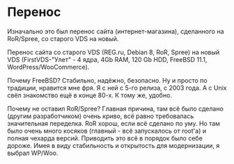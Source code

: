 # Перенос
Изначально это был перенос сайта (интернет-магазина), сделанного на RoR/Spree, со старого VDS на новый.

Перенос сайта со старого VDS (REG.ru, Debian 8, RoR, Spree) на новый VDS (FirstVDS-"Улет" - 4 ядра, 4Gb RAM, 120 Gb HDD, FreeBSD 11.1, WordPress/WooCommerce).

Почему FreeBSD? Стабильно, надёжно, безопасно. Ну и просто по традиции, нравится мне фря. Я с ней с 5-го релиза, с 2003 года. А с Unix свёл знакомство ещё в конце 80-х. К тому же, удобно.

Почему не оставил RoR/Spree? Главная причина, там всё было сделано (другим разработчиком) очень криво, всё равно требовалась значительная переделка. RoR хорош, если всё сделано по уму. Но там было очень много косяков (главный - всё запускалось от root'а) и полная чехарда версий. Приводить это всё в порядок было себе дороже. Имея в виду стабильность и открытость для модернизации, я выбрал WP/Woo.
